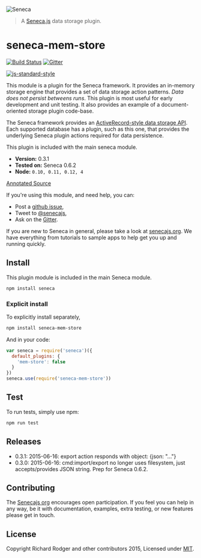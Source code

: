 ![Seneca](http://senecajs.org/files/assets/seneca-logo.png)
> A [Seneca.js][] data storage plugin.

# seneca-mem-store
[![Build Status][travis-badge]][travis-url]
[![Gitter][gitter-badge]][gitter-url]

[![js-standard-style][standard-badge]][standard-style]

This module is a plugin for the Seneca framework. It provides an
in-memory storage engine that provides a set of data storage action
patterns. *Data does not persist betweens runs*.  This plugin is most
useful for early development and unit testing. It also provides an
example of a document-oriented storage plugin code-base.

The Seneca framework provides an [ActiveRecord-style data storage API][].
Each supported database has a plugin, such as this one, that provides 
the underlying Seneca plugin actions required for data persistence.

This plugin is included with the main seneca module.

- __Version:__ 0.3.1
- __Tested on:__ Seneca 0.6.2
- __Node:__ `0.10, 0.11, 0.12, 4`

[Annotated Source](http://rjrodger.github.io/seneca-mem-store/doc/mem-store.html)

If you're using this module, and need help, you can:

- Post a [github issue][],
- Tweet to [@senecajs][],
- Ask on the [Gitter][gitter-url].

If you are new to Seneca in general, please take a look at [senecajs.org][]. We have everything from
tutorials to sample apps to help get you up and running quickly.


## Install
This plugin module is included in the main Seneca module.

```sh
npm install seneca
```

### Explicit install
To explicitly install separately,

```sh
npm install seneca-mem-store
```

And in your code:

```js
var seneca = require('seneca')({
  default_plugins: {
    'mem-store': false
  }
})
seneca.use(require('seneca-mem-store'))
```

## Test
To run tests, simply use npm:

```sh
npm run test
```

## Releases
- 0.3.1: 2015-06-16: export action responds with object: {json: "..."}
- 0.3.0: 2015-06-16: cmd:import/export no longer uses filesystem, just accepts/provides JSON string. Prep for Seneca 0.6.2.

## Contributing
The [Senecajs org][] encourages open participation. If you feel you can help in any way, be it with
documentation, examples, extra testing, or new features please get in touch.

## License
Copyright Richard Rodger and other contributors 2015, Licensed under [MIT][].

[MIT]: ./LICENSE
[Senecajs org]: https://github.com/senecajs/
[Seneca.js]: https://www.npmjs.com/package/seneca
[@senecajs]: http://twitter.com/senecajs
[senecajs.org]: http://senecajs.org/
[travis-badge]: https://travis-ci.org/rjrodger/seneca-mem-store.svg
[travis-url]: https://travis-ci.org/rjrodger/seneca-mem-store
[gitter-badge]: https://badges.gitter.im/Join%20Chat.svg
[gitter-url]: https://gitter.im/senecajs/seneca
[standard-badge]: https://raw.githubusercontent.com/feross/standard/master/badge.png
[standard-style]: https://github.com/feross/standard
[github issue]: https://github.com/rjrodger/seneca-mem-store/issues
[ActiveRecord-style data storage API]:http://senecajs.org/data-entities.html
